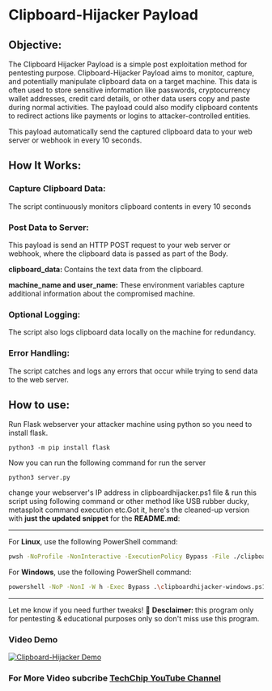 # Clipboard-Hijacker Payload
## Objective:
The Clipboard Hijacker Payload is a simple post exploitation method for pentesting purpose. Clipboard-Hijacker Payload aims to monitor, capture, and potentially manipulate clipboard data on a target machine. This data is often used to store sensitive information like passwords, cryptocurrency wallet addresses, credit card details, or other data users copy and paste during normal activities. The payload could also modify clipboard contents to redirect actions like payments or logins to attacker-controlled entities.

This payload automatically send the captured clipboard data to your web server or webhook in every 10 seconds.

## How It Works:

### Capture Clipboard Data: 
The script continuously monitors clipboard contents in every 10 seconds
### Post Data to Server: 
This payload is send an HTTP POST request to your web server or webhook, where the clipboard data is passed as part of the Body.

<b>clipboard_data: </b> Contains the text data from the clipboard.

<b>machine_name and user_name:</b> These environment variables capture additional information about the compromised machine.

### Optional Logging: 
The script also logs clipboard data locally on the machine for redundancy.
### Error Handling: 
The script catches and logs any errors that occur while trying to send data to the web server.
## How to use:
Run Flask webserver your attacker machine using python so you need to install flask.
```
python3 -m pip install flask
```
Now you can run the following command for run the server
```
python3 server.py
```
change your webserver's IP address in clipboardhijacker.ps1 file & run this script using following command or other method like USB rubber ducky, metasploit command execution etc.Got it, here's the cleaned-up version with **just the updated snippet** for the **README.md**:

---
For **Linux**, use the following PowerShell command:  
```bash
pwsh -NoProfile -NonInteractive -ExecutionPolicy Bypass -File ./clipboardhijacker-linux.ps1
```

For **Windows**, use the following PowerShell command:  
```bash
powershell -NoP -NonI -W h -Exec Bypass .\clipboardhijacker-windows.ps1
``` 
---

Let me know if you need further tweaks! 🚀
<b>Desclaimer: </b> this program only for pentesting & educational purposes only so don't miss use this program.

### Video Demo
[![Clipboard-Hijacker Demo](https://img.youtube.com/vi/WylviCWbz9M/0.jpg)](https://www.youtube.com/watch?v=WylviCWbz9M)

### For More Video subcribe <a href="http://youtube.com/techchipnet">TechChip YouTube Channel</a>
